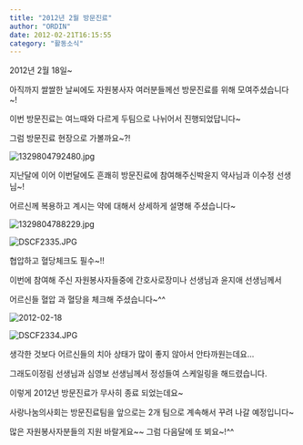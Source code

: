 ```yaml
---
title: "2012년 2월 방문진료"
author: "ORDIN"
date: 2012-02-21T16:15:55
category: "활동소식"
---
```


2012년 2월 18일~

아직까지 쌀쌀한 날씨에도 자원봉사자 여러분들께선 방문진료를 위해 모여주셨습니다~!

이번 방문진료는 여느때와 다르게 두팀으로 나뉘어서 진행되었답니다~

그럼 방문진료 현장으로 가볼까요~?!

![1329804792480.jpg](/files/attach/images/2318/757/003/768751436b2c25ccb7bbf6f3fe28bd80.jpg)

지난달에 이어 이번달에도 흔쾌히 방문진료에 참여해주신박윤지 약사님과 이수정 선생님~!

﻿﻿어르신께 복용하고 계시는 약에 대해서 상세하게 설명해 주셨습니다~

![1329804788229.jpg](/files/attach/images/2318/757/003/c5cc1cad0f1937fbc6eeb8afe29a919c.jpg)

![DSCF2335.JPG](/files/attach/images/2318/757/003/9c00a265ad99ea44f5c76e8bc63f2542.JPG)

협압하고 혈당체크도 필수~!!

이번에 참여해 주신 자원봉사자들중에 간호사로장미나 선생님과 윤지애 선생님께서

어르신들 혈압 과 혈당을 체크해 주셨습니다~^^

![2012-02-18](/files/attach/images/2318/757/003/6c1fcb5daa15de24fbd323a8db9216bf.jpg)

![DSCF2334.JPG](/files/attach/images/2318/757/003/b7b2b54283372d323d7684f9a3913327.JPG)

생각한 것보다 어르신들의 치아 상태가 많이 좋지 않아서 안타까원는데요...

그래도이정림 선생님과 심영보 선생님께서 정성들여 스케일링을 해드렸습니다.

이렇게 2012년 방문진료가 무사히 종료 되었는데요~

사랑나눔의사회는 방문진료팀을 앞으로는 2개 팀으로 계속해서 꾸려 나갈 예정입니다~

많은 자원봉사자분들의 지원 바랄게요~~ 그럼 다음달에 또 뵈요~!^^
